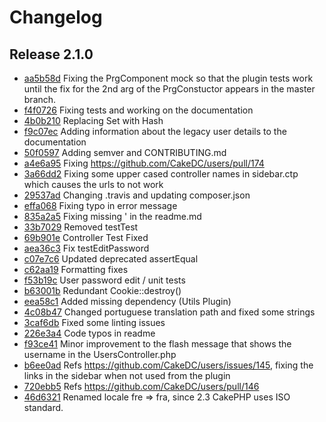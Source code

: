Changelog
=========

Release 2.1.0
-------------

 * [aa5b58d](https://github.com/CakeDC/users/commit/aa5b58d) Fixing the PrgComponent mock so that the plugin tests work until the fix for the 2nd arg of the PrgConstuctor appears in the master branch.
 * [f4f0726](https://github.com/CakeDC/users/commit/f4f0726) Fixing tests and working on the documentation
 * [4b0b210](https://github.com/CakeDC/users/commit/4b0b210) Replacing Set with Hash
 * [f9c07ec](https://github.com/CakeDC/users/commit/f9c07ec) Adding information about the legacy user details to the documentation
 * [50f0597](https://github.com/CakeDC/users/commit/50f0597) Adding semver and CONTRIBUTING.md
 * [a4e6a95](https://github.com/CakeDC/users/commit/a4e6a95) Fixing https://github.com/CakeDC/users/pull/174
 * [3a66dd2](https://github.com/CakeDC/users/commit/3a66dd2) Fixing some upper cased controller names in sidebar.ctp which causes the urls to not work
 * [29537ad](https://github.com/CakeDC/users/commit/29537ad) Changing .travis and updating composer.json
 * [effa068](https://github.com/CakeDC/users/commit/effa068) Fixing typo in error message
 * [835a2a5](https://github.com/CakeDC/users/commit/835a2a5) Fixing missing ' in the readme.md
 * [33b7029](https://github.com/CakeDC/users/commit/33b7029) Removed testTest
 * [69b901e](https://github.com/CakeDC/users/commit/69b901e) Controller Test Fixed
 * [aea36c3](https://github.com/CakeDC/users/commit/aea36c3) Fix testEditPassword
 * [c07e7c6](https://github.com/CakeDC/users/commit/c07e7c6) Updated deprecated assertEqual
 * [c62aa19](https://github.com/CakeDC/users/commit/c62aa19) Formatting fixes
 * [f53b19c](https://github.com/CakeDC/users/commit/f53b19c) User password edit / unit tests
 * [b63001b](https://github.com/CakeDC/users/commit/b63001b) Redundant Cookie::destroy()
 * [eea58c1](https://github.com/CakeDC/users/commit/eea58c1) Added missing dependency (Utils Plugin)
 * [4c08b47](https://github.com/CakeDC/users/commit/4c08b47) Changed portuguese translation path and fixed some strings
 * [3caf6db](https://github.com/CakeDC/users/commit/3caf6db) Fixed some linting issues
 * [226e3a4](https://github.com/CakeDC/users/commit/226e3a4) Code typos in readme
 * [f93ce41](https://github.com/CakeDC/users/commit/f93ce41) Minor improvement to the flash message that shows the username in the UsersController.php
 * [b6ee0ad](https://github.com/CakeDC/users/commit/b6ee0ad) Refs https://github.com/CakeDC/users/issues/145, fixing the links in the sidebar when not used from the plugin
 * [720ebb5](https://github.com/CakeDC/users/commit/720ebb5) Refs https://github.com/CakeDC/users/pull/146
 * [46d6321](https://github.com/CakeDC/users/commit/46d6321) Renamed locale fre => fra, since 2.3 CakePHP uses ISO standard.